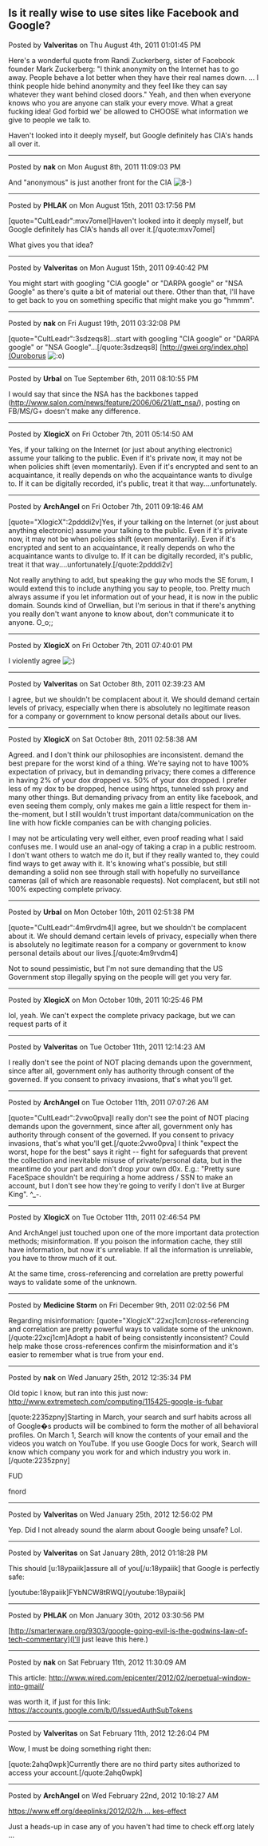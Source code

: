 ## Is it really wise to use sites like Facebook and Google?
Posted by **Valveritas** on Thu August 4th, 2011 01:01:45 PM

Here's a wonderful quote from Randi Zuckerberg, sister of Facebook founder Mark Zuckerberg: "I think anonymity on the Internet has to go away. People behave a lot better when they have their real names down. ... I think people hide behind anonymity and they feel like they can say whatever they want behind closed doors."   Yeah, and then when everyone knows who you are anyone can stalk your every move.  What a great fucking idea!  God forbid we' be allowed to CHOOSE what information we give to people we talk to.

Haven't looked into it deeply myself, but Google definitely has CIA's hands all over it.

--------------------------------------------------------------------------------

Posted by **nak** on Mon August 8th, 2011 11:09:03 PM

And "anonymous" is just another front for the CIA  <!-- s8-) --><img src="{SMILIES_PATH}/icon_cool.gif" alt="8-)" title="Cool" /><!-- s8-) -->

--------------------------------------------------------------------------------

Posted by **PHLAK** on Mon August 15th, 2011 03:17:56 PM

[quote="CultLeadr":mxv7omel]Haven't looked into it deeply myself, but Google definitely has CIA's hands all over it.[/quote:mxv7omel]

What gives you that idea?

--------------------------------------------------------------------------------

Posted by **Valveritas** on Mon August 15th, 2011 09:40:42 PM

You might start with googling "CIA google" or "DARPA google" or "NSA Google" as there's quite a bit of material out there.  Other than that, I'll have to get back to you on something specific that might make you go "hmmm".

--------------------------------------------------------------------------------

Posted by **nak** on Fri August 19th, 2011 03:32:08 PM

[quote="CultLeadr":3sdzeqs8]...start with googling "CIA google" or "DARPA google" or "NSA Google"...[/quote:3sdzeqs8]
[http://gwei.org/index.php](Ouroborus  <!-- s:o --><img src="{SMILIES_PATH}/icon_e_surprised.gif" alt=":o" title="Surprised" /><!-- s:o -->)

--------------------------------------------------------------------------------

Posted by **Urbal** on Tue September 6th, 2011 08:10:55 PM

I would say that since the NSA has the backbones tapped (<!-- m --><a class="postlink" href="http://www.salon.com/news/feature/2006/06/21/att_nsa/">http://www.salon.com/news/feature/2006/06/21/att_nsa/</a><!-- m -->), posting on FB/MS/G+ doesn't make any difference.

--------------------------------------------------------------------------------

Posted by **XlogicX** on Fri October 7th, 2011 05:14:50 AM

Yes, if your talking on the Internet (or just about anything electronic) assume your talking to the public. Even if it's private now, it may not be when policies shift (even momentarily). Even if it's encrypted and sent to an acquaintance, it really depends on who the acquaintance wants to divulge to. If it can be digitally recorded, it's public, treat it that way....unfortunately.

--------------------------------------------------------------------------------

Posted by **ArchAngel** on Fri October 7th, 2011 09:18:46 AM

[quote="XlogicX":2pdddi2v]Yes, if your talking on the Internet (or just about anything electronic) assume your talking to the public. Even if it's private now, it may not be when policies shift (even momentarily). Even if it's encrypted and sent to an acquaintance, it really depends on who the acquaintance wants to divulge to. If it can be digitally recorded, it's public, treat it that way....unfortunately.[/quote:2pdddi2v]

Not really anything to add,  but speaking the guy who mods the SE forum, I would extend this to include anything you say to people, too. Pretty much always assume if you let information out of your head, it is now in the public domain. Sounds kind of Orwellian, but I'm serious in that if there's anything you really don't want anyone to know about, don't communicate it to anyone. O_o;;

--------------------------------------------------------------------------------

Posted by **XlogicX** on Fri October 7th, 2011 07:40:01 PM

I violently agree <!-- s:) --><img src="{SMILIES_PATH}/icon_e_smile.gif" alt=":)" title="Smile" /><!-- s:) -->

--------------------------------------------------------------------------------

Posted by **Valveritas** on Sat October 8th, 2011 02:39:23 AM

I agree, but we shouldn't be complacent about it.  We should demand certain levels of privacy, especially when there is absolutely no legitimate reason for a company or government to know personal details about our lives.

--------------------------------------------------------------------------------

Posted by **XlogicX** on Sat October 8th, 2011 02:58:38 AM

Agreed. and I don't think our philosophies are inconsistent. demand the best prepare for the worst kind of a thing. We're saying not to have 100% expectation of privacy, but in demanding privacy; there comes a difference in having 2% of your dox dropped vs. 50% of your dox dropped. I prefer less of my dox to be dropped, hence using https, tunneled ssh proxy and many other things. But demanding privacy from an entity like facebook, and even seeing them comply, only makes me gain a little respect for them in-the-moment, but I still wouldn't trust important data/communication on the line with how fickle companies can be with changing policies.

I may not be articulating very well either, even proof reading what I said confuses me. I would use an anal-ogy of taking a crap in a public restroom. I don't want others to watch me do it, but if they really wanted to, they could find ways to get away with it. It's knowing what's possible, but still demanding a solid non see through stall with hopefully no surveillance cameras (all of which are reasonable requests). Not complacent, but still not 100% expecting complete privacy.

--------------------------------------------------------------------------------

Posted by **Urbal** on Mon October 10th, 2011 02:51:38 PM

[quote="CultLeadr":4m9rvdm4]I agree, but we shouldn't be complacent about it.  We should demand certain levels of privacy, especially when there is absolutely no legitimate reason for a company or government to know personal details about our lives.[/quote:4m9rvdm4]

Not to sound pessimistic, but I'm not sure demanding that the US Government stop illegally spying on the people will get you very far.

--------------------------------------------------------------------------------

Posted by **XlogicX** on Mon October 10th, 2011 10:25:46 PM

lol, yeah. We can't expect the complete privacy package, but we can request parts of it

--------------------------------------------------------------------------------

Posted by **Valveritas** on Tue October 11th, 2011 12:14:23 AM

I really don't see the point of NOT placing demands upon the government, since after all, government only has authority through consent of the governed.  If you consent to privacy invasions, that's what you'll get.

--------------------------------------------------------------------------------

Posted by **ArchAngel** on Tue October 11th, 2011 07:07:26 AM

[quote="CultLeadr":2vwo0pva]I really don't see the point of NOT placing demands upon the government, since after all, government only has authority through consent of the governed.  If you consent to privacy invasions, that's what you'll get.[/quote:2vwo0pva]
I think "expect the worst, hope for the best" says it right -- fight for safeguards that prevent the collection and inevitable misuse of private/personal data, but in the meantime do your part and don't drop your own d0x. E.g.: "Pretty sure FaceSpace shouldn't be requiring a home address / SSN to make an account, but I don't see how they're going to verify I don't live at Burger King". ^_-.

--------------------------------------------------------------------------------

Posted by **XlogicX** on Tue October 11th, 2011 02:46:54 PM

And ArchAngel just touched upon one of the more important data protection methods; misinformation. If you poison the information cache, they still have information, but now it's unreliable. If all the information is unreliable, you have to throw much of it out.

At the same time, cross-referencing and correlation are pretty powerful ways to validate some of the unknown.

--------------------------------------------------------------------------------

Posted by **Medicine Storm** on Fri December 9th, 2011 02:02:56 PM

Regarding misinformation: [quote="XlogicX":22xcj1cm]cross-referencing and correlation are pretty powerful ways to validate some of the unknown.[/quote:22xcj1cm]Adopt a habit of being consistently inconsistent? Could help make those cross-references confirm the misinformation and it's easier to remember what is true from your end.

--------------------------------------------------------------------------------

Posted by **nak** on Wed January 25th, 2012 12:35:34 PM

Old topic I know, but ran into this just now: <http://www.extremetech.com/computing/115425-google-is-fubar>

[quote:2235zpny]Starting in March, your search and surf habits across all of Google�s products will be combined to form the mother of all behavioral profiles. On March 1, Search will know the contents of your email and the videos you watch on YouTube. If you use Google Docs for work, Search will know which company you work for and which industry you work in.[/quote:2235zpny]

FUD

fnord

--------------------------------------------------------------------------------

Posted by **Valveritas** on Wed January 25th, 2012 12:56:02 PM

Yep. Did I not already sound the alarm about Google being unsafe?  Lol.

--------------------------------------------------------------------------------

Posted by **Valveritas** on Sat January 28th, 2012 01:18:28 PM

This should [u:18ypaiik]assure all of you[/u:18ypaiik] that Google is perfectly safe:


[youtube:18ypaiik]FYbNCW8tRWQ[/youtube:18ypaiik]

--------------------------------------------------------------------------------

Posted by **PHLAK** on Mon January 30th, 2012 03:30:56 PM

[http://smarterware.org/9303/google-going-evil-is-the-godwins-law-of-tech-commentary](I'll just leave this here.)

--------------------------------------------------------------------------------

Posted by **nak** on Sat February 11th, 2012 11:30:09 AM

This article: <http://www.wired.com/epicenter/2012/02/perpetual-window-into-gmail/>

was worth it, if just for this link: <https://accounts.google.com/b/0/IssuedAuthSubTokens>

--------------------------------------------------------------------------------

Posted by **Valveritas** on Sat February 11th, 2012 12:26:04 PM

Wow, I must be doing something right then:

[quote:2ahq0wpk]Currently there are no third party sites authorized to access your account.[/quote:2ahq0wpk]

--------------------------------------------------------------------------------

Posted by **ArchAngel** on Wed February 22nd, 2012 10:18:27 AM

<!-- m --><a class="postlink" href="https://www.eff.org/deeplinks/2012/02/how-remove-your-google-search-history-googles-new-privacy-policy-takes-effect">https://www.eff.org/deeplinks/2012/02/h ... kes-effect</a><!-- m -->

Just a heads-up in case any of you haven't had time to check eff.org lately ...

